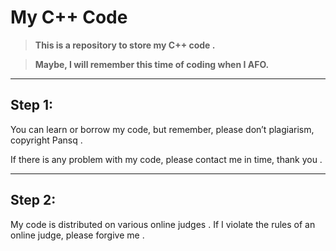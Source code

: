 # My C++ Code
> __This is a repository to store my C++ code .__

> **Maybe, I will remember this time of coding when I AFO.**
---------------

## Step 1:
You can learn or borrow my code, but remember, please don’t plagiarism, copyright Pansq .

If there is any problem with my code, please contact me in time, thank you .

---------------

## Step 2:
My code is distributed on various online judges . If I violate the rules of an online judge, please forgive me .
